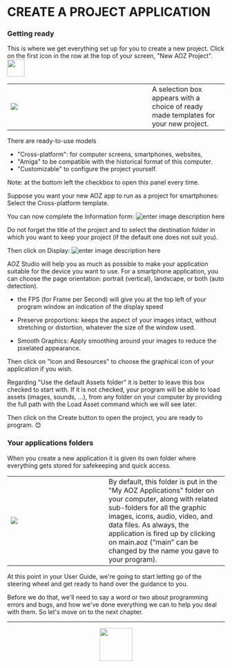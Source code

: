 # CREATE A PROJECT APPLICATION
### Getting ready
This is where we get everything set up for you to create a new project. Click on the first icon in the row at the top of your screen, "New AOZ Project". <img valign="middle" src="https://doc.aoz.studio/assets/images/en/image041.png" width="40px" />

<table>
	<tr>
		<td width="65%">
		<img valign="middle" src="https://doc.aoz.studio/assets/images/en/image061.png" /></td>
		<td>
			A selection box appears with a choice of ready made templates for your new project.		
		</td>
	</tr>
</table>
There are ready-to-use models

- "Cross-platform": for computer screens, smartphones, websites,
- "Amiga" to be compatible with the historical format of this computer.
- "Customizable" to configure the project yourself.

Note: at the bottom left the checkbox to open this panel every time.

Suppose you want your new AOZ app to run as a project for smartphones: Select the Cross-platform template.

You can now complete the Information form:
![enter image description here](https://doc.aoz.studio/assets/images/en/image062.png)

Do not forget the title of the project and to select the destination folder in which you want to keep your project (if the default one does not suit you).

Then click on Display:
![enter image description here](https://doc.aoz.studio/assets/images/en/image063.png)

AOZ Studio will help you as much as possible to make your application suitable for the device you want to use. For a smartphone application, you can choose the page orientation: portrait (vertical), landscape, or both (auto detection).

- the FPS (for Frame per Second) will give you at the top left of your program window an indication of the display speed

- Preserve proportions: keeps the aspect of your images intact, without stretching or distortion, whatever the size of the window used.

- Smooth Graphics: Apply smoothing around your images to reduce the pixelated appearance.

Then click on "Icon and Resources" to choose the graphical icon of your application if you wish.

Regarding "Use the default Assets folder" it is better to leave this box checked to start with. If it is not checked, your program will be able to load assets (images, sounds, ...), from any folder on your computer by providing the full path with the Load Asset command which we will see later.

Then click on the Create button to open the project, you are ready to program. 😊

### Your applications folders
When you create a new application it is given its own folder where everything gets stored for safekeeping and quick access.
<table>
	<tr>
		<td width="45%">
		<img valign="middle" src="https://doc.aoz.studio/assets/images/image064.png" /></td>
		<td>
			By default, this folder is put in the "My AOZ Applications" folder on your computer, along with related sub-folders for all the graphic images, icons, audio, video, and data files. 
As always, the application is fired up by clicking on main.aoz (“main” can be changed by the name you gave to your program).
		</td>
	</tr>
</table>
At this point in your User Guide, we're going to start letting go of the steering wheel and get ready to hand over the guidance to you. 

Before we do that, we'll need to say a word or two about programming errors and bugs, and how we've done everything we can to help you deal with them. So let's move on to the next chapter.

---
<p align="center"><img valign="middle" width="76px" src="https://doc.aoz.studio/assets/images/image001.png" />
</p>
<!--stackedit_data:
eyJoaXN0b3J5IjpbLTE5MzU0OTg3MSwtMTEzOTg5MjM4OSwtMT
EzOTg5MjM4OSw2ODg5ODQ4MjMsNzMwOTk4MTE2XX0=
-->